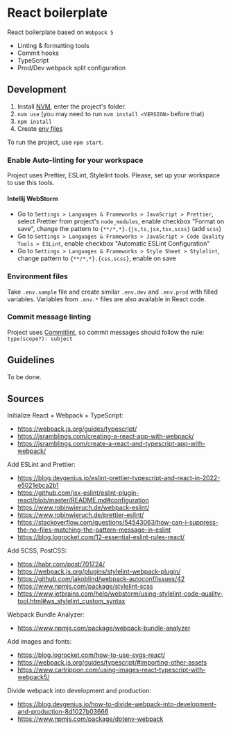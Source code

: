 # React boilerplate

React boilerplate based on `Webpack 5`
- Linting & formatting tools
- Commit hooks
- TypeScript
- Prod/Dev webpack split configuration


## Development

1. Install [NVM](https://github.com/nvm-sh/nvm), enter the project's folder.
2. `nvm use` (you may need to run `nvm install <VERSION>` before that)
3. `npm install`
4. Create [env files](#environment-files)

To run the project, use `npm start`.

### Enable Auto-linting for your workspace
Project uses Prettier, ESLint, Stylelint tools. Please, set up your workspace to use this tools.

#### Intellij WebStorm

- Go to `Settings > Languages & Frameworks > JavaScript > Prettier`, select Prettier from project's `node_modules`, enable checkbox "Format on save", change the pattern to `{**/*,*}.{js,ts,jsx,tsx,scss}` (add `scss`)
- Go to `Settings > Languages & Frameworks > JavaScript > Code Quality Tools > ESLint`, enable checkbox "Automatic ESLint Configuration"
- Go to `Settings > Languages & Frameworks > Style Sheet > Stylelint`, change pattern to `{**/*,*}.{css,scss}`, enable on save

### Environment files

Take `.env.sample` file and create similar `.env.dev` and `.env.prod` with filled variables.
Variables from `.env.*` files are also available in React code.

### Commit message linting

Project uses [Commitlint](https://github.com/conventional-changelog/commitlint/#what-is-commitlint), so commit messages should follow the rule: `type(scope?): subject`

## Guidelines
To be done.

## Sources

Initialize React + Webpack + TypeScript:
- https://webpack.js.org/guides/typescript/
- https://jsramblings.com/creating-a-react-app-with-webpack/
- https://jsramblings.com/create-a-react-and-typescript-app-with-webpack/

Add ESLint and Prettier:
- https://blog.devgenius.io/eslint-prettier-typescript-and-react-in-2022-e5021ebca2b1
- https://github.com/jsx-eslint/eslint-plugin-react/blob/master/README.md#configuration
- https://www.robinwieruch.de/webpack-eslint/
- https://www.robinwieruch.de/prettier-eslint/
- https://stackoverflow.com/questions/54543063/how-can-i-suppress-the-no-files-matching-the-pattern-message-in-eslint
- https://blog.logrocket.com/12-essential-eslint-rules-react/

Add SCSS, PostCSS:
- https://habr.com/post/701724/
- https://webpack.js.org/plugins/stylelint-webpack-plugin/
- https://github.com/jakoblind/webpack-autoconf/issues/42
- https://www.npmjs.com/package/stylelint-scss
- https://www.jetbrains.com/help/webstorm/using-stylelint-code-quality-tool.html#ws_stylelint_custom_syntax

Webpack Bundle Analyzer:
- https://www.npmjs.com/package/webpack-bundle-analyzer

Add images and fonts:
- https://blog.logrocket.com/how-to-use-svgs-react/
- https://webpack.js.org/guides/typescript/#importing-other-assets
- https://www.carlrippon.com/using-images-react-typescript-with-webpack5/

Divide webpack into development and production:
- https://blog.devgenius.io/how-to-divide-webpack-into-development-and-production-8d1027b03666
- https://www.npmjs.com/package/dotenv-webpack
